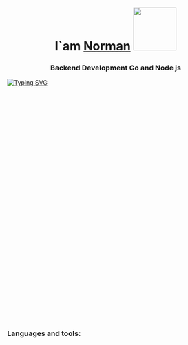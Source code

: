 <h1 align="center">I`am <a href="https://www.youtube.com/watch?v=Wm1ttXHLwl4&ab_channel=KrzysztofUtbult" target="_blank">Norman</a> 
<img src="https://media.tenor.com/ef_emJau35YAAAAi/anime-anime-character.gif" height="100"/></h1>
<h3 align="center">Backend Development Go and Node js</h3>

[![Typing SVG](https://readme-typing-svg.demolab.com?font=Fira+Code&pause=1000&color=F70000&width=435&lines=I+hope+one+day+you'll+forgive+me)](https://git.io/typing-svg)

<h1 align="center"><img scr="https://c.tenor.com/jmVVCR9LqT8AAAAd/tenor.gif" height="500"/></h1>



### Languages and tools:
